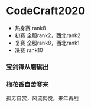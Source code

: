 # CodeCraft2020


- 热身赛 rank8
- 初赛 全服rank2，西北rank2
- 复赛 全服rank8，西北rank1
- 决赛 rank10

### 宝剑锋从磨砺出
### 梅花香自苦寒来

孤芳自赏，风流倜傥，来年再战